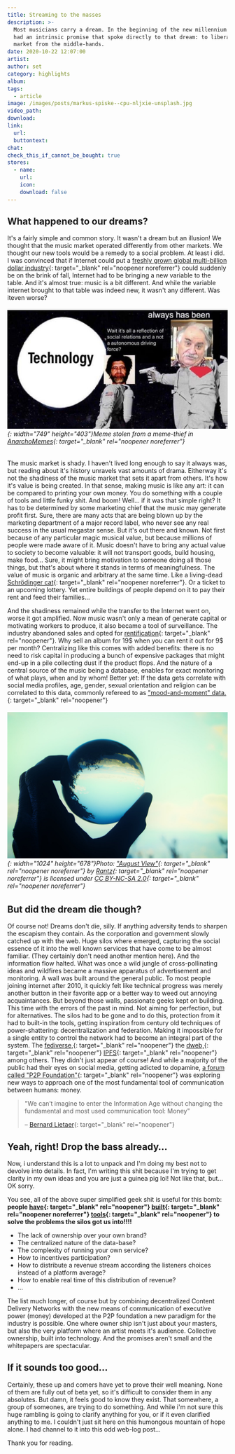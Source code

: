 ```yaml
---
title: Streaming to the masses
description: >-
  Most musicians carry a dream. In the beginning of the new millennium internet
  had an intrinsic promise that spoke directly to that dream: to liberate the
  market from the middle-hands.
date: 2020-10-22 12:07:00
artist:
author: set
category: highlights
album:
tags:
  - article
image: /images/posts/markus-spiske--cpu-nljxie-unsplash.jpg
video_path:
download:
link:
  url:
  buttontext:
chat:
check_this_if_cannot_be_bought: true
stores:
  - name:
    url:
    icon:
    download: false
---
```


## What happened to our dreams?

It's a fairly simple and common story. It wasn't a dream but an illusion\! We thought that the music market operated differently from other markets. We thought our new tools would be a remedy to a social problem. At least i did. I was convinced that if Internet could put a [freshly grown global multi-billion dollar industry](https://www.pbs.org/wgbh/pages/frontline/shows/music/inside/cron.html){: target="_blank" rel="noopener noreferrer"} could suddenly be on the brink of fall, Internet had to be bringing a new variable to the table. And it's almost true: music is a bit different. And while the variable internet brought to that table was indeed new, it wasn't any different. Was iteven worse?

###### ![](/images/posts/photo-2020-10-22-13-59-23.jpg){: width="749" height="403"}Meme stolen from a meme-thief in [AnarchoMemes](https://t.me/AnarchoMemes/8505){: target="_blank" rel="noopener noreferrer"}

The music market is shady. I haven't lived long enough to say it always was, but reading about it's history unravels vast amounts of drama. Eitherway it's not the shadiness of the music market that sets it apart from others. It's how it's value is being created. In that sense, making music is like any art: it can be compared to printing your own money. You do something with a couple of tools and little funky shit. And boom\! Well… if it was that simple right? It has to be determined by some marketing chief that the music may generate profit first. Sure, there are many acts that are being blown up by the marketing department of a major record label, who never see any real success in the usual megastar sense. But it's out there and known. Not first because of any particular magic musical value, but because millions of people were made aware of it. Music doesn't have to bring any actual value to society to become valuable: it will not transport goods, build housing, make food… Sure, it might bring motivation to someone doing all those things, but that's about where it stands in terms of meaningfulness. The value of music is organic and arbitrary at the same time. Like a living-dead [Schrödinger cat](https://en.wikipedia.org/wiki/Schr%C3%B6dinger%27s_cat){: target="_blank" rel="noopener noreferrer"}. Or a ticket to an upcoming lottery. Yet entire buildings of people depend on it to pay their rent and feed their families…

And the shadiness remained while the transfer to the Internet went on, worse it got amplified. Now music wasn't only a mean of generate capital or motivating workers to produce, it also became a tool of surveillance. The industry abandoned sales and opted for [rentification](https://www.researchgate.net/profile/Giovanni_Dosi){: target="_blank" rel="noopener"}. Why sell an album for 19$ when you can rent it out for 9$ per month? Centralizing like this comes with added benefits: there is no need to risk capital in producing a bunch of expensive packages that might end-up in a pile collecting dust if the product flops. And the nature of a central source of the music being a database, enables for exact monitoring of what plays, when and by whom\! Better yet: If the data gets correlate with social media profiles, age, gender, sexual orientation and religion can be correlated to this data, commonly refereed to as ["mood-and-moment" data.](https://thebaffler.com/downstream/big-mood-machine-pelly){: target="_blank" rel="noopener"}

###### ![](/images/posts/deathofadream.jpg){: width="1024" height="678"}Photo: ["August View"](https://www.flickr.com/photos/99804259@N00/20809008233){: target="_blank" rel="noopener noreferrer"} by [Rantz](https://www.flickr.com/photos/99804259@N00){: target="_blank" rel="noopener noreferrer"} is licensed under [CC BY-NC-SA 2.0](https://creativecommons.org/licenses/by-nc-sa/2.0/?ref=ccsearch&amp;atype=rich){: target="_blank" rel="noopener noreferrer"}

## But did the dream die though?

Of course not\! Dreams don't die, silly. If anything adversity tends to sharpen the escapism they contain. As the corporation and government slowly catched up with the web. Huge silos where emerged, capturing the social essence of it into the well known services that have come to be almost familiar. (They certainly don't need another mention here). And the information flow halted. What was once a wild jungle of cross-pollinating ideas and wildfires became a massive apparatus of advertisement and monitoring. A wall was built around the general public. To most people joining internet after 2010, it quickly felt like technical progress was merely another button in their favorite app or a better way to weed out annoying acquaintances. But beyond those walls, passionate geeks kept on building. This time with the errors of the past in mind. Not aiming for perfection, but for alternatives. The silos had to be gone and to do this, protection from it had to built-in the tools, getting inspiration from century old techniques of power-shattering: decentralization and federation. Making it impossible for a single entity to control the network had to become an integral part of the system. The [fediverse,](https://en.wikipedia.org/wiki/Fediverse){: target="_blank" rel="noopener"} the [dweb,](https://dwebx.org/){: target="_blank" rel="noopener"} [IPFS](https://ipfs.io/){: target="_blank" rel="noopener"} among others. They didn't just appear of course\! And while a majority of the public had their eyes on social media, getting adicted to dopamine, [a forum called "P2P Foundation"](https://p2pfoundation.net/){: target="_blank" rel="noopener"} was exploring new ways to approach one of the most fundamental tool of communication between humans: money.

> "We can’t imagine to enter the Information Age without changing the fundamental and most used communication tool: Money"
>
>
> – [Bernard Lietaer](http://lietaer.com){: target="_blank" rel="noopener"}

## Yeah, right\! Drop the bass already…

Now, i understand this is a lot to unpack and I'm doing my best not to devolve into details. In fact, I'm writing this shit because I'm trying to get clarity in my own ideas and you are just a guinea pig lol\! Not like that, but… OK sorry.

You see, all of the above super simplified geek shit is useful for this bomb: **people [have](https://ujomusic.com/){: target="_blank" rel="noopener"} [built](https://resonate.is/){: target="_blank" rel="noopener noreferrer"} [tools](https://audius.co/){: target="_blank" rel="noopener"} to solve the problems the silos got us into\!\!\!\!**

* The lack of ownership over your own brand?
* The centralized nature of the data-base?
* The complexity of running your own service?
* How to incentives participation?
* How to distribute a revenue stream according the listeners choices instead of a platform average?
* How to enable real time of this distribution of revenue?
* ...

The list much longer, of course but by combining decentralized Content Delivery Networks with the new means of communication of executive power (money) developed at the P2P foundation a new paradigm for the industry is possible. One where owner ship isn't just about your masters, but also the very platform where an artist meets it's audience. Collective ownership, built into technology. And the promises aren't small and the whitepapers are spectacular.

## If it sounds too good...

Certainly, these up and comers have yet to prove their well meaning. None of them are fully out of beta yet, so it's difficult to consider them in any absolutes. But damn, it feels good to know they exist. That somewhere, a group of someones, are trying to do something. And while i'm not sure this huge rambling is going to clarify anything for you, or if it even clarified anything to me. I couldn't just sit here on this humongous mountain of hope alone. I had channel to it into this odd web-log post...

Thank you for reading.